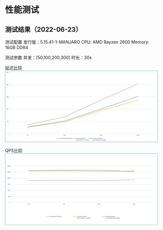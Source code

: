 # 性能测试

## 测试结果（2022-06-23）

测试配置
发行版：5.15.41-1-MANJARO
CPU: AMD Rayzen 2600
Memory: 16GB DDR4

测试参数
并发：[50,100,200,300]
时长：30s

延迟比较
![Latency](/docs/assets/images/2022-06-23-latency.jpg "Latency")

QPS比较
![QPS](/docs/assets/images/2022-06-23-qps.jpg "QPS")
